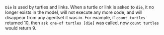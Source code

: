 `Die` is used by turtles and links. When a turtle or link is asked to `die`, it no longer exists in the model, will not execute any more code, and will disappear from any agentset it was in. For example, if `count turtles` returned 10, then `ask one-of turtles [die]` was called, now `count turtles` would return 9.